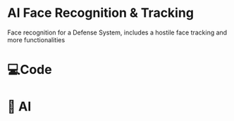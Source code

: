 # AI Face Recognition & Tracking
Face recognition for a Defense System, includes a hostile face tracking and more functionalities

# 💻Code 


# 🤖 AI

